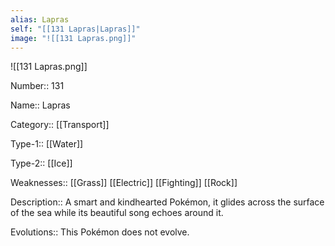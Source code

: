 ```yaml
---
alias: Lapras
self: "[[131 Lapras|Lapras]]"
image: "![[131 Lapras.png]]"
---
```


![[131 Lapras.png]]


Number:: 131

Name:: Lapras

Category:: [[Transport]]

Type-1:: [[Water]]

Type-2:: [[Ice]]

Weaknesses:: [[Grass]] [[Electric]] [[Fighting]] [[Rock]]

Description:: A smart and kindhearted Pokémon, it glides across the surface of the sea while its beautiful song echoes around it.

Evolutions:: This Pokémon does not evolve.
